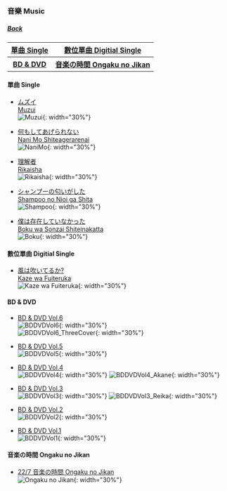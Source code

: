 ﻿### 音樂 Music
##### [Back](../../readme.md)

<table>
<tr>
<th><a href="#single">單曲 Single</a></th>
<th><a href="#digitial_single">數位單曲 Digitial Single</a></th>
</tr>
<tr>
<th><a href="#bddvd">BD & DVD</a></th>
<th><a href="#Ongaku_no_Jikan">音楽の時間 Ongaku no Jikan</a></th>
</tr>
</table>

<a name="single"></a>
#### 單曲 Single

- [ムズイ<br>Muzui](05_Muzui.html)  
![Muzui](../../Img/Music/MuzuiTypeA.jpg){: width="30%"}

- [何もしてあげられない<br>Nani Mo Shiteagerarenai](04_NaniMoShiteagerarenai.html)  
![NaniMo](../../Img/Music/NaniMoTypeA.jpg){: width="30%"}

- [理解者<br>Rikaisha](03_Rikaisha.html)  
![Rikaisha](../../Img/Music/RikaishaTypeA.jpg){: width="30%"}

- [シャンプーの匂いがした<br>Shampoo no Nioi ga Shita](02_ShampoonoNioigaShita.html)  
![Shampoo](../../Img/Music/ShampooTypeA.jpg){: width="30%"}

- [僕は存在していなかった<br>Boku wa Sonzai Shiteinakatta](01_BokuwaSonzaiShiteinakatta.html)  
![Boku](../../Img/Music/BokuTypeA.jpg){: width="30%"}

<a name="digitial_single"></a>
#### 數位單曲 Digitial Single

- [風は吹いてるか?<br>Kaze wa Fuiteruka](Kaze%20wa%20Fuiteruka.html)  
![Kaze wa Fuiteruka](../../Img/Music/KazewaFuiteruka.jpg){: width="30%"}  

<a name="bddvd"></a>
#### BD & DVD

- [BD & DVD Vol.6](BDDVD%20Vol6.html)  
![BDDVDVol6](../../Img/Music/BDDVDVol6_NicoleCover.jpg){: width="30%"}  
![BDDVDVol6_ThreeCover](../../Img/Music/BDDVDVol6_ThreeCover.jpg){: width="30%"}  

- [BD & DVD Vol.5](BDDVD%20Vol5.html)  
![BDDVDVol5](../../Img/Music/BDDVDVol5_AyakaCover.jpg){: width="30%"}  

- [BD & DVD Vol.4](BDDVD%20Vol4.html)  
![BDDVDVol4](../../Img/Music/BDDVDVol4_JunCover.jpg){: width="30%"}
![BDDVDVol4_Akane](../../Img/Music/BDDVDVol4_AkaneCover.jpg){: width="30%"}  

- [BD & DVD Vol.3](BDDVD%20Vol3.html)  
![BDDVDVol3](../../Img/Music/BDDVDVol3_MiyakoCover.png){: width="30%"}
![BDDVDVol3_Reika](../../Img/Music/BDDVDVol3_ReikaCover.png){: width="30%"}  

- [BD & DVD Vol.2](BDDVD%20Vol2.html)  
![BDDVDVol2](../../Img/Music/BDDVDVol2_SakuraCover.jpg){: width="30%"}  

- [BD & DVD Vol.1](BDDVD%20Vol1.html)  
![BDDVDVol1](../../Img/Music/BDDVDVol1_MiuCover.jpg){: width="30%"}  

<a name="Ongaku_no_Jikan"></a>
#### 音楽の時間 Ongaku no Jikan

- [22/7 音楽の時間 Ongaku no Jikan](227%20Ongaku%20no%20Jikan.html)  
![Ongaku no Jikan](../../Img/Music/Ongaku%20no%20Jikan.JPG){: width="30%"}
